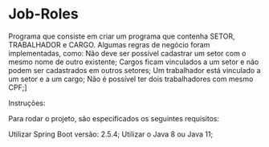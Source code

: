 # Job-Roles
Programa que consiste em criar um programa que contenha SETOR, TRABALHADOR e CARGO. Algumas regras de negócio foram implementadas, como: 
Não deve ser possível cadastrar um setor com o mesmo nome de outro existente;
Cargos ficam vinculados a um setor e não podem ser cadastrados em outros setores;
Um trabalhador está vinculado a um setor e a um cargo;
Não é possível ter dois trabalhadores com mesmo CPF;]


Instruções:

Para rodar o projeto, são especificados os seguintes requisitos: 

Utilizar Spring Boot versão: 2.5.4;
Utilizar o Java 8 ou Java 11;
